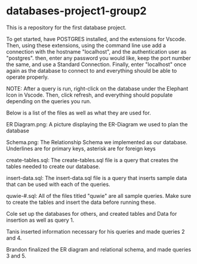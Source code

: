 # databases-project1-group2
This is a repository for the first database project.

To get started, have POSTGRES installed, and the extensions for Vscode. Then, using these extensions, using the command line use add a connection with the hostname "localhost",
and the authentication user as "postgres". then, enter any password you would like, keep the port number the same, and use a Standard Connection. Finally, enter "localhost" 
once again as the database to connect to and everything should be able to operate properly.

NOTE: After a query is run, right-click on the database under the Elephant Icon in Vscode. Then, click refresh, and everything should populate depending on the queries you run.
  
Below is a list of the files as well as what they are used for.

ER Diagram.png: A picture displaying the ER-Diagram we used to plan the database

Schema.png: The Relationship Schema we implemented as our database. Underlines are for primary keys, asterisk are for foreign keys

create-tables.sql: The create-tables.sql file is a query that creates the tables needed to create our database.

insert-data.sql: The insert-data.sql file is a query that inserts sample data that can be used with each of the queries.

quwie-#.sql: All of the files titled "quwie" are all sample queries. Make sure to create the tables and insert the data before running these.


Cole set up the databases for others, and created tables and Data for insertion as well as query 1.

Tanis inserted information necessary for his queries and made queries 2 and 4.

Brandon finalized the ER diagram and relational schema, and made queries 3 and 5.
